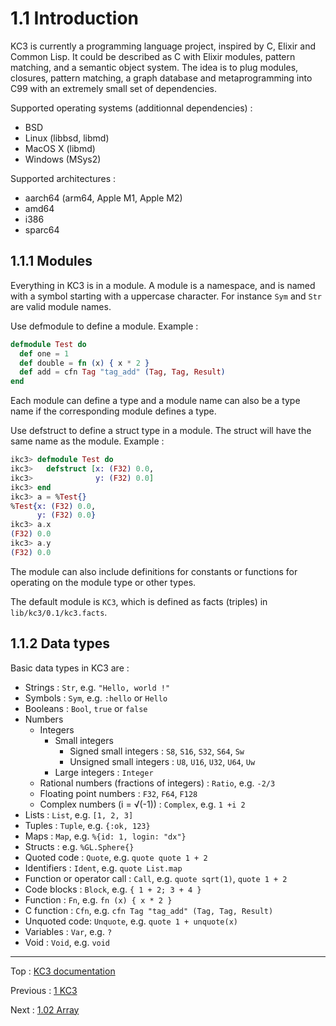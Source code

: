 # 1.1 Introduction

KC3 is currently a programming language project, inspired by C, Elixir
and Common Lisp. It could be described as C with Elixir modules,
pattern matching, and a semantic object system. The idea is to plug
modules, closures, pattern matching, a graph database and
metaprogramming into C99 with an extremely small set of dependencies.

Supported operating systems (additionnal dependencies) :
 - BSD
 - Linux (libbsd, libmd)
 - MacOS X (libmd)
 - Windows (MSys2)

Supported architectures :
 - aarch64 (arm64, Apple M1, Apple M2)
 - amd64
 - i386
 - sparc64


## 1.1.1 Modules

Everything in KC3 is in a module. A module is a namespace,
and is named with a symbol starting with a uppercase character.
For instance `Sym` and `Str` are valid module names.

Use defmodule to define a module. Example :
```elixir
defmodule Test do
  def one = 1
  def double = fn (x) { x * 2 }
  def add = cfn Tag "tag_add" (Tag, Tag, Result)
end
```

Each module can define a type and a module name can also be a
type name if the corresponding module defines a type.

Use defstruct to define a struct type in a module. The struct will have
the same name as the module. Example :
```elixir
ikc3> defmodule Test do
ikc3>   defstruct [x: (F32) 0.0,
ikc3>              y: (F32) 0.0]
ikc3> end
ikc3> a = %Test{}
%Test{x: (F32) 0.0,
      y: (F32) 0.0}
ikc3> a.x
(F32) 0.0
ikc3> a.y
(F32) 0.0
```

The module can also include definitions for constants or functions for
operating on the module type or other types.

The default module is `KC3`, which is defined as facts (triples)
in `lib/kc3/0.1/kc3.facts`.


## 1.1.2 Data types

Basic data types in KC3 are :
 - Strings : `Str`, e.g. `"Hello, world !"`
 - Symbols : `Sym`, e.g. `:hello` or `Hello`
 - Booleans : `Bool`, `true` or `false`
 - Numbers
   - Integers
     - Small integers
       - Signed small integers : `S8`, `S16`, `S32`, `S64`, `Sw`
       - Unsigned small integers : `U8`, `U16`, `U32`, `U64`, `Uw`
     - Large integers : `Integer`
   - Rational numbers (fractions of integers) : `Ratio`, e.g. `-2/3`
   - Floating point numbers : `F32`, `F64`, `F128`
   - Complex numbers (i = √(-1)) : `Complex`, e.g. `1 +i 2`
 - Lists : `List`, e.g. `[1, 2, 3]`
 - Tuples : `Tuple`, e.g. `{:ok, 123}`
 - Maps : `Map`, e.g. `%{id: 1, login: "dx"}`
 - Structs : e.g. `%GL.Sphere{}`
 - Quoted code : `Quote`, e.g. `quote quote 1 + 2`
 - Identifiers : `Ident`, e.g. `quote List.map`
 - Function or operator call : `Call`, e.g. `quote sqrt(1)`, `quote 1 + 2`
 - Code blocks : `Block`, e.g. `{ 1 + 2; 3 + 4 }`
 - Function : `Fn`, e.g. `fn (x) { x * 2 }`
 - C function : `Cfn`, e.g. `cfn Tag "tag_add" (Tag, Tag, Result)`
 - Unquoted code: `Unquote`, e.g. `quote 1 + unquote(x)`
 - Variables : `Var`, e.g. `?`
 - Void : `Void`, e.g. `void`

---

Top : [KC3 documentation](/doc/)

Previous : [1 KC3](/doc/1_KC3)

Next : [1.02 Array](1.02_Array)

